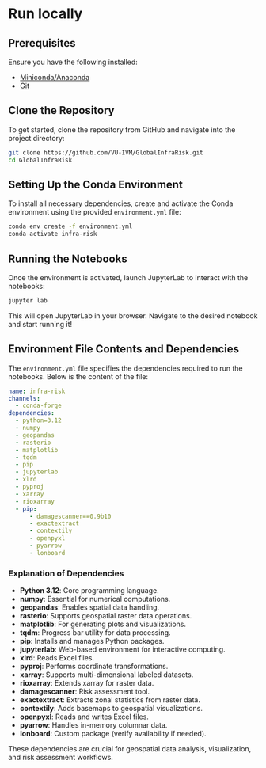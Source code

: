# Run locally

## Prerequisites

Ensure you have the following installed:

- [Miniconda/Anaconda](https://docs.conda.io/en/latest/)
- [Git](https://git-scm.com/)

## Clone the Repository

To get started, clone the repository from GitHub and navigate into the project directory:

```bash
git clone https://github.com/VU-IVM/GlobalInfraRisk.git
cd GlobalInfraRisk
```

## Setting Up the Conda Environment

To install all necessary dependencies, create and activate the Conda environment using the provided `environment.yml` file:

```bash
conda env create -f environment.yml
conda activate infra-risk
```

## Running the Notebooks

Once the environment is activated, launch JupyterLab to interact with the notebooks:

```bash
jupyter lab
```

This will open JupyterLab in your browser. Navigate to the desired notebook and start running it!

## Environment File Contents and Dependencies

The `environment.yml` file specifies the dependencies required to run the notebooks. Below is the content of the file:

```yaml
name: infra-risk
channels:
  - conda-forge
dependencies:
  - python=3.12
  - numpy
  - geopandas
  - rasterio
  - matplotlib
  - tqdm
  - pip
  - jupyterlab
  - xlrd
  - pyproj
  - xarray
  - rioxarray
  - pip:
      - damagescanner==0.9b10
      - exactextract
      - contextily
      - openpyxl
      - pyarrow
      - lonboard
```

### Explanation of Dependencies

- **Python 3.12**: Core programming language.
- **numpy**: Essential for numerical computations.
- **geopandas**: Enables spatial data handling.
- **rasterio**: Supports geospatial raster data operations.
- **matplotlib**: For generating plots and visualizations.
- **tqdm**: Progress bar utility for data processing.
- **pip**: Installs and manages Python packages.
- **jupyterlab**: Web-based environment for interactive computing.
- **xlrd**: Reads Excel files.
- **pyproj**: Performs coordinate transformations.
- **xarray**: Supports multi-dimensional labeled datasets.
- **rioxarray**: Extends xarray for raster data.
- **damagescanner**: Risk assessment tool.
- **exactextract**: Extracts zonal statistics from raster data.
- **contextily**: Adds basemaps to geospatial visualizations.
- **openpyxl**: Reads and writes Excel files.
- **pyarrow**: Handles in-memory columnar data.
- **lonboard**: Custom package (verify availability if needed).

These dependencies are crucial for geospatial data analysis, visualization, and risk assessment workflows.
